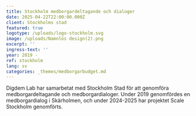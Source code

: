 ```yaml
---
title: Stockholm medborgardeltagande och dialoger
date: 2025-04-22T22:00:00.000Z
client: Stockholms stad
featured: true
logotype: /uploads/logo-stockholm.svg
image: /uploads/Namnlös design(2).png
excerpt: ''
ingress-text: ''
year: 2019 -
ref: stockholm
lang: sv
categories: _themes/medborgarbudget.md
---
```


Digdem Lab har samarbetat med Stockholm Stad för att genomföra medborgardeltagande och medborgardialoger. Under 2019 genomfördes en medborgardialog i Skärholmen, och under 2024-2025 har projektet Scale Stockholm genomförts.
